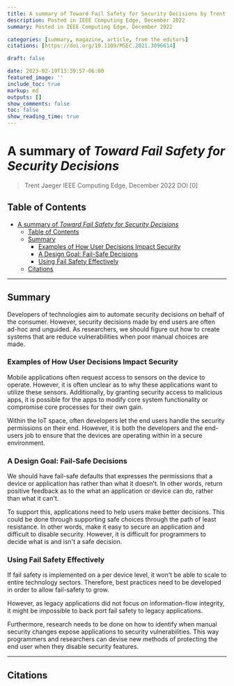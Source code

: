```yaml
---
title: A summary of Toward Fail Safety for Security Decisions by Trent Jaeger
description: Posted in IEEE Computing Edge, December 2022
summary: Posted in IEEE Computing Edge, December 2022

categories: [summary, magazine, article, from the editors]
citations: [https://doi.org/10.1109/MSEC.2021.3096614]

draft: false

date: 2023-02-19T13:39:57-06:00
featured_image: ''
include_toc: true
markup: md
outputs: []
show_comments: false
toc: false
show_reading_time: true
---
```


# A summary of *Toward Fail Safety for Security Decisions*

> Trent Jaeger IEEE Computing Edge, December 2022 DOI \[0\]

## Table of Contents

- [A summary of *Toward Fail Safety for Security Decisions*](#a-summary-of-toward-fail-safety-for-security-decisions)
  - [Table of Contents](#table-of-contents)
  - [Summary](#summary)
    - [Examples of How User Decisions Impact Security](#examples-of-how-user-decisions-impact-security)
    - [A Design Goal: Fail-Safe Decisions](#a-design-goal-fail-safe-decisions)
    - [Using Fail Safety Effectively](#using-fail-safety-effectively)
  - [Citations](#citations)

______________________________________________________________________

## Summary

Developers of technologies aim to automate security decisions on behalf of the
consumer. However, security decisions made by end users are often ad-hoc and
unguided. As researchers, we should figure out how to create systems that are
reduce vulnerabilities when poor manual choices are made.

### Examples of How User Decisions Impact Security

Mobile applications often request access to sensors on the device to operate.
However, it is often unclear as to why these applications want to utilize these
sensors. Additionally, by granting security access to malicious apps, it is
possible for the apps to modify core system functionality or compromise core
processes for their own gain.

Within the IoT space, often developers let the end users handle the security
permissions on their end. However, it is both the developers and the end-users
job to ensure that the devices are operating within in a secure environment.

### A Design Goal: Fail-Safe Decisions

We should have fail-safe defaults that expresses the permissions that a device
or application has rather than what it doesn't. In other words, return positive
feedback as to the what an application or device can do, rather than what it
can't.

To support this, applications need to help users make better decisions. This
could be done through supporting safe choices through the path of least
resistance. In other words, make it easy to secure an application and difficult
to disable security. However, it is difficult for programmers to decide what is
and isn't a safe decision.

### Using Fail Safety Effectively

If fail safety is implemented on a per device level, it won't be able to scale
to entire technology sectors. Therefore, best practices need to be developed in
order to allow fail-safety to grow.

However, as legacy applications did not focus on information-flow integrity, it
might be impossible to back port fail safety to legacy applications.

Furthermore, research needs to be done on how to identify when manual security
changes expose applications to security vulnerabilities. This way programmers
and researchers can devise new methods of protecting the end user when they
disable security features.

______________________________________________________________________

## Citations
